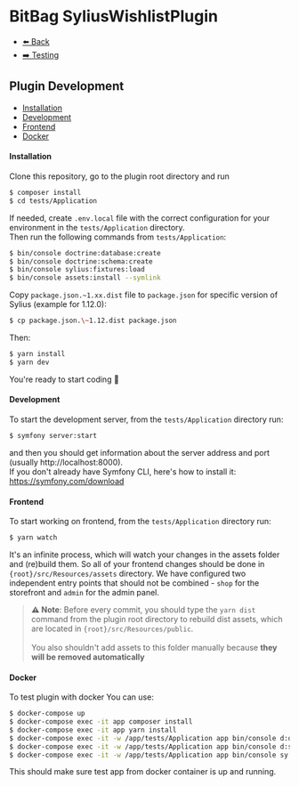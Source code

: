 # BitBag SyliusWishlistPlugin

- [⬅️ Back](../README.md#overview)
- [➡️ Testing](./05-testing.md)

## Plugin Development

- [Installation](#installation)
- [Development](#development)
- [Frontend](#frontend)
- [Docker](#docker)



#### Installation

Clone this repository, go to the plugin root directory and run

```bash
$ composer install
$ cd tests/Application
```

If needed, create `.env.local` file with the correct configuration for your environment in the `tests/Application` directory. <br>
Then run the following commands from `tests/Application`:

```bash
$ bin/console doctrine:database:create
$ bin/console doctrine:schema:create
$ bin/console sylius:fixtures:load
$ bin/console assets:install --symlink
```

Copy `package.json.~1.xx.dist` file to `package.json` for specific version of Sylius (example for 1.12.0):
```bash
$ cp package.json.\~1.12.dist package.json
```

Then:

```bash
$ yarn install
$ yarn dev
```

You're ready to start coding 🎉

#### Development

To start the development server, from the `tests/Application` directory run:

```bash
$ symfony server:start
```

and then you should get information about the server address and port (usually http://localhost:8000). <br>
If you don't already have Symfony CLI, here's how to install it: https://symfony.com/download


#### Frontend

To start working on frontend, from the `tests/Application` directory run:

```bash
$ yarn watch
```

It's an infinite process, which will watch your changes in the assets folder and (re)build them. So all of your frontend changes should be done in `{root}/src/Resources/assets` directory. We have configured two independent entry points that should not be combined - `shop` for the storefront and `admin` for the admin panel.

> **⚠ Note**: Before every commit, you should type the `yarn dist` command from the plugin root directory to rebuild dist assets, which are located in `{root}/src/Resources/public`. <br> <br> You also shouldn't add assets to this folder manually because **they will be removed automatically**

#### Docker

To test plugin with docker You can use:

```bash
$ docker-compose up
$ docker-compose exec -it app composer install
$ docker-compose exec -it app yarn install
$ docker-compose exec -it -w /app/tests/Application app bin/console d:d:c
$ docker-compose exec -it -w /app/tests/Application app bin/console d:s:c
$ docker-compose exec -it -w /app/tests/Application app bin/console sy:fi:lo -q
```

This should make sure test app from docker container is up and running.

